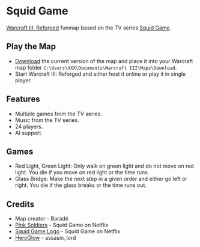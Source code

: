 # Squid Game

[Warcraft III: Reforged](https://playwarcraft3.com/de-de/) funmap based on the TV series [Squid Game](https://www.imdb.com/title/tt10919420/).

## Play the Map

* [Download](./squidgame1.0.w3x) the current version of the map and place it into your Warcraft map folder `C:\Users\XXX\Documents\Warcraft III\Maps\Download`.
* Start Warcraft III: Reforged and either host it online or play it in single player.

## Features

* Multiple games from the TV series.
* Music from the TV series.
* 24 players.
* AI support.

## Games

* Red Light, Green Light: Only walk on green light and do not move on red light. You die if you move on red light or the time runs.
* Glass Bridge: Make the next step in a given order and either go left or right. You die if the glass breaks or the time runs out.

## Credits

* Map creator - Baradé
* [Pink Soldiers](https://www.youtube.com/watch?v=v9NQYKv2rTg) - Squid Game on Netflix
* [Squid Game Logo](https://upload.wikimedia.org/wikipedia/commons/4/40/Squid_Game_logo.png) - Squid Game on Netflix
* [HeroGlow](https://www.hiveworkshop.com/threads/heroglow.129462/) - assasin_lord